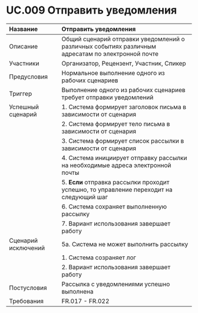 # UC.009 Отправить уведомления
<!-- Подробное описание сценария использования системы с привязкой к ролям участников и задействованным бизнес-сущностям 
https://confluence.mts.ru/pages/viewpage.action?pageId=375782119 
-->
| Название | Отправить уведомления |
|:---------|:---------------------|
| Описание | Общий сценарий отправки уведомлений о различных событиях различным адресатам по электронной почте |
| Участники | Организатор, Рецензент, Участник, Спикер |
| Предусловия | Нормальное выполнение одного из рабочих сценариев |
| Триггер | Выполнение одного из рабочих сценариев требует отправки уведомлений |
| Успешный сценарий | 1. Система формирует заголовок письма в зависимости от сценария |
|| 2. Система формирует тело письма в зависимости от сценария |
|| 3. Система формирует список рассылки в зависимости от сценария |
|| 4. Система инициирует отправку рассылки на необходимые адреса электронной почты |
|| 5. **Если** отправка рассылки проходит успешно, то управление переходит на следующий шаг |
|| 6. Система сохраняет выполненную рассылку |
|| 7. Вариант использования завершает работу |
| Сценарий исключений | 5а. Система не может выполнить рассылку |
|| 1. Система созраняет лог |
|| 2. Вариант использования завершает работу |
| Постусловия | Рассылка с уведомлениями успешно выполнена |
| Требования | FR.017 - FR.022 |